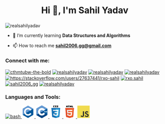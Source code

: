 <h1 align="center">Hi 👋, I'm Sahil Yadav</h1>
<h3 align="center"></h3>

<p align="left"> <img src="https://komarev.com/ghpvc/?username=realsahilyadav&label=Profile%20views&color=0e75b6&style=flat" alt="realsahilyadav" /> </p>

- 🌱 I’m currently learning **Data Structures and Algorithms**

- 📫 How to reach me **sahil2006.gg@gmail.com**

<h3 align="left">Connect with me:</h3>
<p align="left">
<a href="https://codepen.io/cthmtubw-the-bold" target="blank"><img align="center" src="https://raw.githubusercontent.com/rahuldkjain/github-profile-readme-generator/master/src/images/icons/Social/codepen.svg" alt="cthmtubw-the-bold" height="30" width="40" /></a>
<a href="https://dev.to/realsahilyadav" target="blank"><img align="center" src="https://raw.githubusercontent.com/rahuldkjain/github-profile-readme-generator/master/src/images/icons/Social/devto.svg" alt="realsahilyadav" height="30" width="40" /></a>
<a href="https://twitter.com/realsahilyadav" target="blank"><img align="center" src="https://raw.githubusercontent.com/rahuldkjain/github-profile-readme-generator/master/src/images/icons/Social/twitter.svg" alt="realsahilyadav" height="30" width="40" /></a>
<a href="https://linkedin.com/in/realsahilyadav" target="blank"><img align="center" src="https://raw.githubusercontent.com/rahuldkjain/github-profile-readme-generator/master/src/images/icons/Social/linked-in-alt.svg" alt="realsahilyadav" height="30" width="40" /></a>
<a href="https://stackoverflow.com/users/https://stackoverflow.com/users/27637441/rxo-sahil" target="blank"><img align="center" src="https://raw.githubusercontent.com/rahuldkjain/github-profile-readme-generator/master/src/images/icons/Social/stack-overflow.svg" alt="https://stackoverflow.com/users/27637441/rxo-sahil" height="30" width="40" /></a>
<a href="https://instagram.com/rxo.sahil" target="blank"><img align="center" src="https://raw.githubusercontent.com/rahuldkjain/github-profile-readme-generator/master/src/images/icons/Social/instagram.svg" alt="rxo.sahil" height="30" width="40" /></a>
<a href="https://www.hackerrank.com/sahil2006_gg" target="blank"><img align="center" src="https://raw.githubusercontent.com/rahuldkjain/github-profile-readme-generator/master/src/images/icons/Social/hackerrank.svg" alt="sahil2006_gg" height="30" width="40" /></a>
<a href="https://www.leetcode.com/realsahilyadav" target="blank"><img align="center" src="https://raw.githubusercontent.com/rahuldkjain/github-profile-readme-generator/master/src/images/icons/Social/leet-code.svg" alt="realsahilyadav" height="30" width="40" /></a>
</p>

<h3 align="left">Languages and Tools:</h3>
<p align="left"> <a href="https://www.gnu.org/software/bash/" target="_blank" rel="noreferrer"> <img src="https://www.vectorlogo.zone/logos/gnu_bash/gnu_bash-icon.svg" alt="bash" width="40" height="40"/> </a> <a href="https://www.cprogramming.com/" target="_blank" rel="noreferrer"> <img src="https://raw.githubusercontent.com/devicons/devicon/master/icons/c/c-original.svg" alt="c" width="40" height="40"/> </a> <a href="https://www.w3schools.com/cpp/" target="_blank" rel="noreferrer"> <img src="https://raw.githubusercontent.com/devicons/devicon/master/icons/cplusplus/cplusplus-original.svg" alt="cplusplus" width="40" height="40"/> </a> <a href="https://www.w3schools.com/css/" target="_blank" rel="noreferrer"> <img src="https://raw.githubusercontent.com/devicons/devicon/master/icons/css3/css3-original-wordmark.svg" alt="css3" width="40" height="40"/> </a> <a href="https://www.w3.org/html/" target="_blank" rel="noreferrer"> <img src="https://raw.githubusercontent.com/devicons/devicon/master/icons/html5/html5-original-wordmark.svg" alt="html5" width="40" height="40"/> </a><a href="https://developer.mozilla.org/en-US/docs/Web/JavaScript" target="_blank" rel="noreferrer"> <img src="https://raw.githubusercontent.com/devicons/devicon/master/icons/javascript/javascript-original.svg" alt="javascript" width="40" height="40"/> </a>
